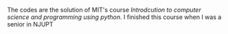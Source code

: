   The codes are the solution of MIT's course 
*Introdcution to computer science and programming using python*.
I finished this course when I was a senior in NJUPT
